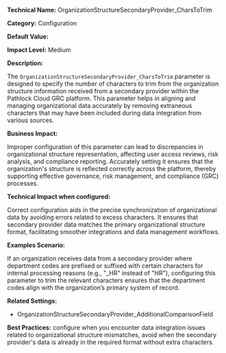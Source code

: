 **Technical Name:** OrganizationStructureSecondaryProvider_CharsToTrim

**Category:** Configuration

**Default Value:**

**Impact Level:** Medium

**Description:**

The `OrganizationStructureSecondaryProvider_CharsToTrim` parameter is designed to specify the number of characters to trim from the organization structure information received from a secondary provider within the Pathlock Cloud GRC platform. This parameter helps in aligning and managing organizational data accurately by removing extraneous characters that may have been included during data integration from various sources.

**Business Impact:**

Improper configuration of this parameter can lead to discrepancies in organizational structure representation, affecting user access reviews, risk analysis, and compliance reporting. Accurately setting it ensures that the organization's structure is reflected correctly across the platform, thereby supporting effective governance, risk management, and compliance (GRC) processes.

**Technical Impact when configured:**

Correct configuration aids in the precise synchronization of organizational data by avoiding errors related to excess characters. It ensures that secondary provider data matches the primary organizational structure format, facilitating smoother integrations and data management workflows.

**Examples Scenario:**

If an organization receives data from a secondary provider where department codes are prefixed or suffixed with certain characters for internal processing reasons (e.g., "_HR" instead of "HR"), configuring this parameter to trim the relevant characters ensures that the department codes align with the organization’s primary system of record.

**Related Settings:**

- OrganizationStructureSecondaryProvider_AdditionalComparisonField

**Best Practices:** configure when you encounter data integration issues related to organizational structure mismatches, avoid when the secondary provider's data is already in the required format without extra characters.